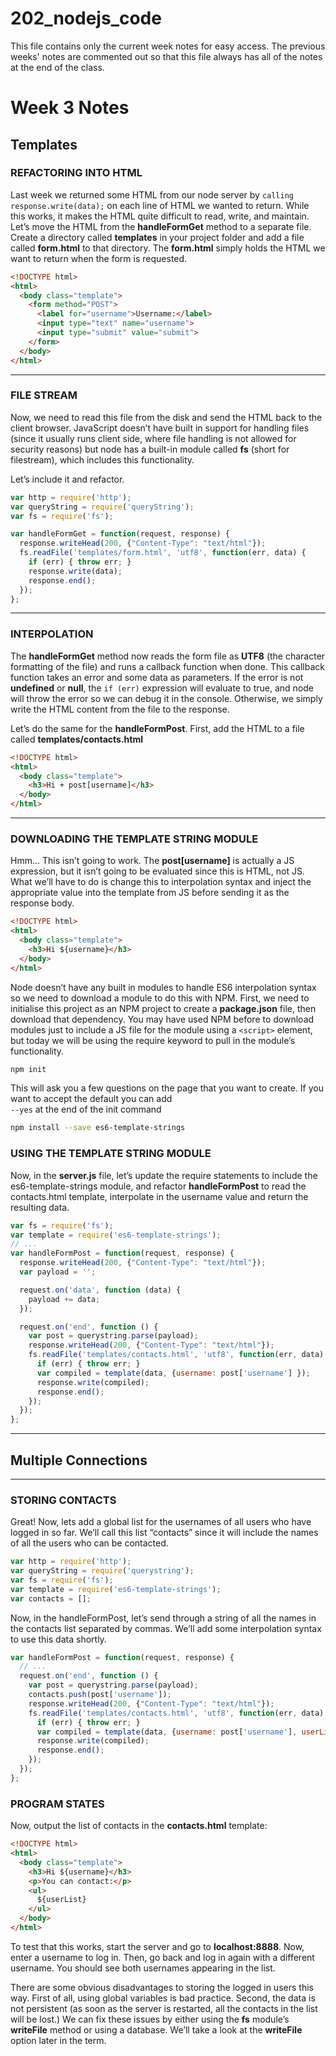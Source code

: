 # 202_nodejs_code

This file contains only the current week notes for easy access. The previous weeks' notes are commented out so that this file always has all of the notes at the end of the class.

<!--
## Week 1 Notes

This term's in-class application will be a browser-based personal messaging service. We'll essentially need to set up a server and
listen over a particular port. When we receive a request from a client, we'll return some HTML.

## Explain the code

### The Code

```javascript
var http = require('http');
```

The first line of the file uses a require statement. The require keyword is not part of JS itself but is used by node to include code from other JS files. Node needs to do this because it's code does not run in a browser environment so there is no way to otherwise include additional JS files (since we can't simply add a `<script>` element anywhere. The required http dependency includes all the code necessary to boot an HTTP server.

```javascript
http.createServer(function(request, response){...
  }).listen(8080, function(){
    console.log('Listening on port 8080');
  })
```

Note that createServer and listen both make use of callback functions for their bodies. This is a very common pattern in node because it is event driven and non-blocking. By event driven I mean that everything in node happens in response to an event. We have seen this pattern before in, for example, jQuery where functions are registered to particular events (such as "when the #btn button is clicked" or "the pages finishes loading") and run only when those events are triggered by the user.

By non-blocking I mean that the application does not freeze while carrying out a single request. We'll talk about Node's event loop to get a deeper understanding, once we have finished with the code analysis.

### The Code Body

```javascript
  response.writeHead(200);
  response.write("<h1>Hello World!</h1>");
  response.end();
```

The body of createServer sends a response to the client (browser, cURL, Postman) by running methods of the response object that gets injected into the callback as a parameter. (You will notice that the request in inject too. We'll make good use of this in later lessons)

The writeHead method sets the status code of the response to 200, which, as you know, means "OK" or "success." The write method sets the body/data to be returned. This is usually HTML, but it could also take the form of plaintext, XML, JSON or even a stream of characters representing an encoded image.

Finally, the end method returns the response.

```javascript
console.log('Listening on port 8080...');
```

The body of listen simply prints a message to the console (which in Node's case isn't a browser's JS
console, but the terminal) specifying the port number. This is useful for logging and debugging.

### The Even Loop

JavaScript does not have native support for concurrency (ie. running multiple subprograms simultaneously)

To get around this, node created the event loop. Essentially, when a node server starts up it enters and infinite loop which checks for a new event, then runs its corresponding callback asynchronously, then moves on to the next event. The pseudo code might look something like this:

```javascript
while (true) {
var event = getNextEvent();
var callback = getCallbackFor(event);
event.callAsynchronously(callback);
}
```

Without this pattern, all node applications would freeze while waiting for long actions (like loading a file) to complete before servicing the newt request. For example, image 360 people on a single node website and a particular page takes 1 second to load from a server-side file. If all 360 people decided to visit the same
page within a few milliseconds of each other, the last user to be served would have to wait 6 minutes (!) to load one page. In the event-loop based non-blocking model, however, all the requests are handled simultaneously and each user loads the page in just over a second.
-->

<!--
## Week 2 Notes

### Refactoring into explicit events

Last week we saw that we can create a node server to accept requests and return responses. There is
essentially an event being bound here which triggers when a request arrives. This isn’t entirely clear
from the code that we have already so let’s refactor slightly.

```javascript
var http = require('http');
var server = http.createServer();
server.on('request', function(request, response) {
 response.writeHead(200);
 response.write("<h1>Hello world!</h1>");
 response.end();
});
server.listen(8888, function(){
 console.log('Listening on port 8888...');
});
```

It should now be clearer that the `request` event is being bound with the on keyword and the
corresponding callback is triggered when the even occurs. This is more similar to the syntax we have
seen in, for example, jQuery.

### Streaming Responses

One very cool aspect of Node is that fact that it supports streaming responses back to the browser. This is
very experimental so only new browsers support it. A streamed response returns chunks of data piece by
piece so the browser can get started while the request is still running. This is a similar concept to the idea of
a streamed video: You don’t need to download the whole video file before you start watching. Instead, the
video is downloaded in pieces (in order) and buffered into memory so you can start watching right away.

In JavaScript, we can use `setInterval` to have a function executed asynchronously over and over after a number of milliseconds have passed. Let’s use `setInterval` and `clearInterval` to perform a countdown at one-second (100 millisecond) intervals. This is very useful for when we want to send back large chunks
of data which need to be loaded from different data sources (databases, web APIs without destroying the user experience.

```javascript
var http = require('http');

var server = http.createServer();

server.on("request", function(request, response) {
    response.writeHead(200);
    var i = 5;
    var interval = setInterval(function() {
    response.write("<p>" + i + "</p>");
    i--;
    if (i === 0) {
    clearInterval(interval);
    response.write("<p>Bang!</p>");
    response.end();
}
}, 1000);
});
server.listen(8888, function(){
 console.log('Listening on port 8888...');
});
```

This will print out our numbers in one-second intervals in the browser. Note that this does not work if
you send a Postman request. Since Postman isn’t a browser it does not support streaming responses, so
we need to wait the full 5 seconds before the full response is returned at once.

### Returning HTML

Ok, that’s enough experimenting for now. Time to start working on the personal message service
functionality. When the user first hits the page, we want to return a form so the user can enter their
username. Update your request event callback, like so:

```javascript
server.on("request", function(request, response) {
 response.write('<DOCTYPE html>');
 response.write('<html>');
 response.write('<body>');
 response.write('<form method="POST">');
 response.write('<label for="username">Username:</label>');
 response.write('<input type="text" name="username">');
 response.write('<input type="submit" value="submit">');
 response.write('</form>');
 response.write('</body>');
 response.write('</html>');
 response.end();
});
```

When you run this you will likely just see the raw HTML injected into the browser, rather than being
marked up. This is because, by default, the responses from node are treating as being plain text.

### Setting content types and headers

To get the return values treated as HTML instead, we need to specify the content type as a header of
the HTTP response object.

```javascript
server.on("request", function(request, response) {
 response.writeHead(200, {"Content-Type": "text/html"});
 …
 response.end();
});
```

Great! The form is being marked up as HTML. Enter a value and submit the form. At the moment, this
will simply refresh the page. Why? The form sends a request to `http://localhost:8080` and gets a fresh
copy of the form from the server. We need to do some very basic routing here: Return the HTML for the
form if we receive a GET request. If however, the form was submitted, we will get a POST request. We
can then return a message instead.
The method associated with the request is stored in request.method and will be a string value: either
`GET` or `POST`.

### Extracting the method

Let’s refactor the code to display the form into a function called handleFormGet, which takes the
request and response, like so:

```javascript
var http = require('http');
var handleFormGet = function(request, response) {
  response.writeHead(200, {"Content-Type": "text/html"});
  …
  response.end();
};
var handleFormPost = function(request, response) {
  response.writeHead(501);
  response.end();
};
var server = http.createServer();
server.on("request", function(request, response) {
  if ('GET' === request.method) {
  handleFormGet(request, response);
  } else if ('POST' === request.method) {
  handleFormPost(request, response);
  } else {
  response.writeHead(404);
  response.end();
  }
});
```

### The "data" and "end" events

Let’s add some code to handle the `POST`. We’ll need to add two new events in here: One for **“receive a chunk of data”** and one for **“receive the end of the request.”** We’ll use the data handling callback to
extract the username data.

First, we need to require the built-in `queryString` dependency, which will help us parse form data into a
plain old JavaScript object so we can extract data more easily.

```javascript
var http = require('http');
var queryString = require('queryString');
```

### Extracting data from a POST

```javascript
var handleFormPost = function(request, response) {
 response.writeHead(200, {"Content-Type": "text/html"});
 var body = '';
 request.on('data', function (data) {
 body += data;
 });
 request.on('end', function () {
 var post = queryString.parse(body);
 response.writeHead(200, {"Content-Type": "text/html"});
 response.write('<DOCTYPE html>');
 response.write('<html>');
 response.write('<body>');
 response.write('<h3>Hi ' + post['username']);
 response.write('</form>');
 response.write('</body>');
 response.write('</html>');
 response.end();
 });
};
```

Restart the server and send a GET to see the form, and then submit. You should now see a message
including the username that was extracted from the POST request.
-->

# Week 3 Notes

## Templates

### REFACTORING INTO HTML

Last week we returned some HTML from our node server by `calling response.write(data);` on each line of HTML we wanted to return. While this works, it makes the HTML quite difficult to read, write, and maintain. Let’s move the HTML from the **handleFormGet** method to a separate file. Create a directory called **templates** in your project folder and add a file called **form.html** to that directory. The **form.html** simply holds the HTML we want to return when the form is requested.

```html
<!DOCTYPE html>
<html>
  <body class="template">
    <form method="POST">
      <label for="username">Username:</label>
      <input type="text" name="username">
      <input type="submit" value="submit">
    </form>
  </body>
</html>
```
___
### FILE STREAM

Now, we need to read this file from the disk and send the HTML back to the client browser. JavaScript doesn’t have built in support for handling files (since it usually runs client side, where file handling is not allowed for security reasons) but node has a built-in module called **fs** (short for filestream), which includes this functionality.

Let’s include it and refactor.

```javascript
var http = require('http');
var queryString = require('queryString');
var fs = require('fs');

var handleFormGet = function(request, response) {
  response.writeHead(200, {"Content-Type": "text/html"});
  fs.readFile('templates/form.html', 'utf8', function(err, data) {
    if (err) { throw err; }
    response.write(data);
    response.end();
  });
};
```
___
### INTERPOLATION

The **handleFormGet** method now reads the form file as **UTF8** (the character formatting of the file) and runs a callback function when done. This callback function takes an error and some data as parameters. If the error is not **undefined** or **null**, the `if (err)` expression will evaluate to true, and node will throw the error so we can debug it in the console. Otherwise, we simply write the HTML content from the file to the response.

Let’s do the same for the **handleFormPost**. First, add the HTML to a file called **templates/contacts.html**

```html
<!DOCTYPE html>
<html>
  <body class="template">
    <h3>Hi + post[username]</h3>
  </body>
</html>
```
___
### DOWNLOADING THE TEMPLATE STRING MODULE

Hmm... This isn’t going to work. The **post[username]** is actually a JS expression, but it isn’t going to be evaluated since this is HTML, not JS. What we’ll have to do is change this to interpolation syntax and inject the appropriate value into the template from JS before sending it as the response body.

```html
<!DOCTYPE html>
<html>
  <body class="template">
    <h3>Hi ${username}</h3>
  </body>
</html>
```

Node doesn’t have any built in modules to handle ES6 interpolation syntax so we need to download a module to do this with NPM. First, we need to initialise this project as an NPM project to create a **package.json** file, then download that dependency. You may have used NPM before to download modules just to include a JS file for the module using a `<script>` element, but today we will be using the require keyword to pull in the module’s functionality.

```sh
npm init
```

This will ask you a few questions on the page that you want to create. If you want to accept the default you can add\
 `--yes` at the end of the init command

```bash
npm install --save es6-template-strings
```

### USING THE TEMPLATE STRING MODULE

Now, in the **server.js** file, let’s update the require statements to include the es6-template-strings module, and refactor **handleFormPost** to read the contacts.html template, interpolate in the username value and return the resulting data.

```javascript
var fs = require('fs');
var template = require('es6-template-strings');
// ...
var handleFormPost = function(request, response) {
  response.writeHead(200, {"Content-Type": "text/html"});
  var payload = '';

  request.on('data', function (data) {
    payload += data;
  });

  request.on('end', function () {
    var post = querystring.parse(payload);
    response.writeHead(200, {"Content-Type": "text/html"});
    fs.readFile('templates/contacts.html', 'utf8', function(err, data) {
      if (err) { throw err; }
      var compiled = template(data, {username: post['username'] });
      response.write(compiled);
      response.end();
    });
  });
};
```

___

## Multiple Connections

___

### STORING CONTACTS

Great! Now, lets add a global list for the usernames of all users who have logged in so far. We’ll call this list “contacts” since it will include the names of all the users who can be contacted.

```javascript
var http = require('http');
var queryString = require('querystring');
var fs = require('fs');
var template = require('es6-template-strings');
var contacts = [];
```

Now, in the handleFormPost, let’s send through a string of all the names in the contacts list separated by commas. We’ll add some interpolation syntax to use this data shortly.

```javascript
var handleFormPost = function(request, response) {
  // ...
  request.on('end', function () {
    var post = querystring.parse(payload);
    contacts.push(post['username']);
    response.writeHead(200, {"Content-Type": "text/html"});
    fs.readFile('templates/contacts.html', 'utf8', function(err, data) {
      if (err) { throw err; }
      var compiled = template(data, {username: post['username'], userList: contacts.join(",")});
      response.write(compiled);
      response.end();
    });
  });
};
```

### PROGRAM STATES

Now, output the list of contacts in the **contacts.html** template:

```html
<!DOCTYPE html>
<html>
  <body class="template">
    <h3>Hi ${username}</h3>
    <p>You can contact:</p>
    <ul>
      ${userList}
    </ul>
  </body>
</html>
```

To test that this works, start the server and go to **localhost:8888**. Now, enter a username to log in. Then, go back and log in again with a different username. You should see both usernames appearing in the list.

There are some obvious disadvantages to storing the logged in users this way. First of all, using global variables is bad practice. Second, the data is not persistent (as soon as the server is restarted, all the contacts in the list will be lost.) We can fix these issues by either using the **fs** module’s **writeFile** method or using a database. We’ll take a look at the **writeFile** option later in the term.
